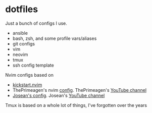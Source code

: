 # dotfiles

Just a bunch of configs I use.
- ansible
- bash, zsh, and some profile vars/aliases
- git configs
- vim
- neovim
- tmux
- ssh config template

Nvim configs based on
- [kickstart.nvim](https://github.com/nvim-lua/kickstart.nvim)
- ThePrimeagen's nvim [config](https://github.com/ThePrimeagen/init.lua). ThePrimeagen's [YouTube channel](https://www.youtube.com/c/theprimeagen)
- [Josean's config](https://github.com/josean-dev/dev-environment-files/tree/main/.config/nvim). Josean's [YouTube channel](https://www.youtube.com/@joseanmartinez)

Tmux is based on a whole lot of things, I've forgotten over the years
